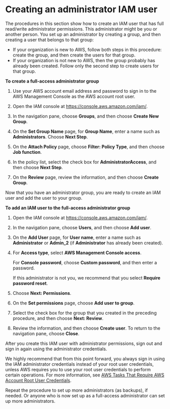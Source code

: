 # Creating an administrator IAM user<a name="iam-device-create-admin"></a>

The procedures in this section show how to create an IAM user that has full read/write administrator permissions\. This administrator might be you or another person\. You set up an administrator by creating a group, and then creating a user that belongs to that group:
+ If your organization is new to AWS, follow both steps in this procedure: create the group, and then create the users for that group\.
+ If your organization is not new to AWS, then the group probably has already been created\. Follow only the second step to create users for that group\. 

**To create a full\-access administrator group**

1. Use your AWS account email address and password to sign in to the AWS Management Console as the AWS account root user\.

1. Open the IAM console at [https://console\.aws\.amazon\.com/iam/](https://console.aws.amazon.com/iam/)\.

1. In the navigation pane, choose **Groups**, and then choose **Create New Group**\.

1. On the **Set Group Name** page, for **Group Name**, enter a name such as **Administrators**\. Choose **Next Step**\.

1. On the **Attach Policy** page, choose **Filter: Policy Type**, and then choose **Job function**\. 

1. In the policy list, select the check box for **AdministratorAccess**, and then choose **Next Step**\. 

1. On the **Review** page, review the information, and then choose **Create Group**\. 

Now that you have an administrator group, you are ready to create an IAM user and add the user to your group\.

**To add an IAM user to the full\-access administrator group**

1. Open the IAM console at [https://console\.aws\.amazon\.com/iam/](https://console.aws.amazon.com/iam/)\.

1. In the navigation pane, choose **Users**, and then choose **Add user**\.

1. On the **Add User** page, for **User name**, enter a name such as **Administrator** or **Admin\_2** \(if **Administrator** has already been created\)\.

1. For **Access type**, select **AWS Management Console access**\.

   For **Console password**, choose **Custom password**, and then enter a password\. 

   If this administrator is not you, we recommend that you select **Require password reset**\.

1. Choose **Next: Permissions**\.

1. On the **Set permissions** page, choose **Add user to group**\.

1. Select the check box for the group that you created in the preceding procedure, and then choose **Next: Review**\.

1. Review the information, and then choose **Create user**\. To return to the navigation pane, choose **Close**\.

After you create this IAM user with administrator permissions, sign out and sign in again using the administrator credentials\. 

We highly recommend that from this point forward, you always sign in using the IAM administrator credentials instead of your root user credentials, unless AWS requires you to use your root user credentials to perform certain operations\. For more information, see [AWS Tasks That Require AWS Account Root User Credentials](https://docs.aws.amazon.com/general/latest/gr/aws_tasks-that-require-root.html)\.

Repeat the procedure to set up more administrators \(as backups\), if needed\. Or anyone who is now set up as a full\-access administrator can set up more administrators\.